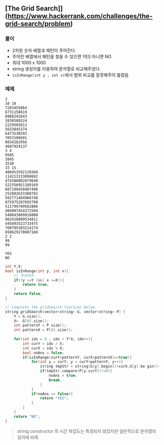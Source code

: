 
## [The Grid Search]](https://www.hackerrank.com/challenges/the-grid-search/problem)
### 풀이
- 2차원 숫자 배열과 패턴이 주어진다. 
- 주어진 배열에서 패턴을 찾을 수 있으면 YES 아니면 NO
- 최대 1000 x 1000
- string 생성자를 이용하여 문자열로 비교해주었다. 
- `isInRange(int y , int x)`에서 범위 비교를 잘못해주어 틀렸음 

### 예제
```
2
10 10
7283455864
6731158619
8988242643
3830589324
2229505813
5633845374
6473530293
7053106601
0834282956
4607924137
3 4
9505
3845
3530
15 15
400453592126560
114213133098692
474386082879648
522356951189169
887109450487496
252802633388782
502771484966748
075975207693780
511799789562806
404007454272504
549043809916080
962410809534811
445893523733475
768705303214174
650629270887160
2 2
99
99

YES
NO
```
```cpp
int Y,X;
bool isInRange(int y, int x){
    // 주의하자 
    if((y <=Y )&&( x <=X)){
        return true;
    }
    return false;
}

// Complete the gridSearch function below.
string gridSearch(vector<string> G, vector<string> P) {
    Y = G.size();
    X=  G[0].size();
    int patternY = P.size();
    int patternX = P[0].size();
    
    for(int idx = 0 ; idx < Y*X; idx++){
        int curY = idx / X;
        int curX = idx % X;
        bool noAns = false;
        if(isInRange(curY+patternY, curX+patternX)==true){
            for(int y = curY; y < curY+patternY; y++){
                string tmpStr = string(G[y].begin()+curX,G[y].be gin()+curX+patternX);
                if(tmpStr.compare(P[y-curY])!=0){
                    noAns = true;
                    break;
                }
            }
            if(noAns == false){
                return "YES";
            }
        }
    }
    return "NO";
}
```

> string constructor 의 시간 복잡도는 특정되지 않았지만 일반적으로 문자열의 길이에 비례